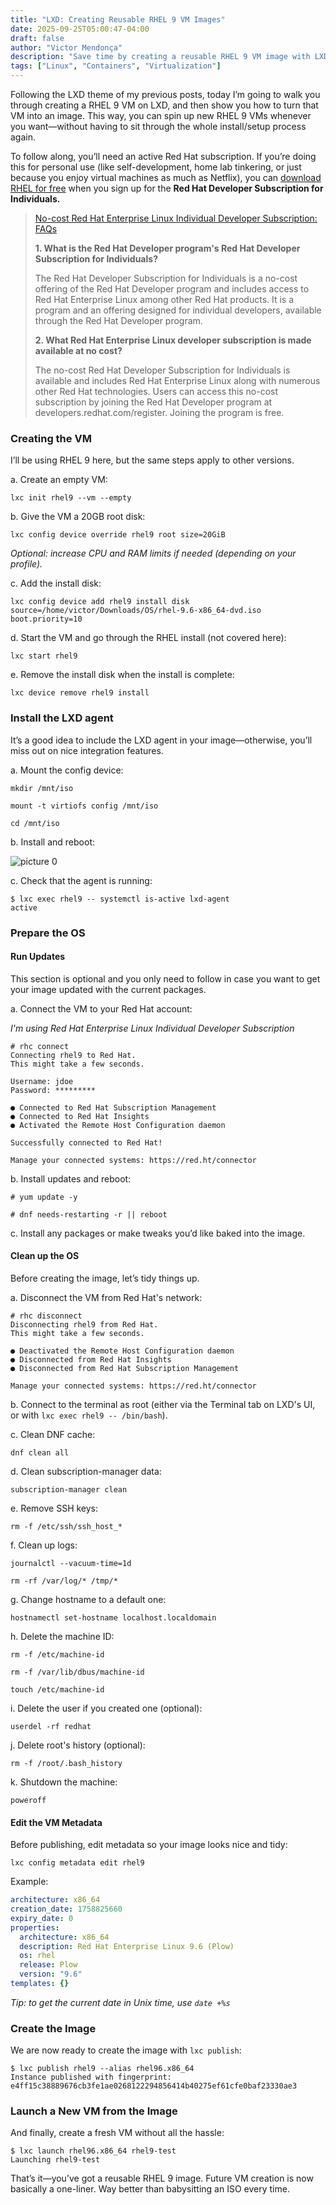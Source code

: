 ```yaml
---
title: "LXD: Creating Reusable RHEL 9 VM Images"
date: 2025-09-25T05:00:47-04:00
draft: false
author: "Victor Mendonça"
description: "Save time by creating a reusable RHEL 9 VM image with LXD."
tags: ["Linux", "Containers", "Virtualization"]
---
```


Following the LXD theme of my previous posts, today I’m going to walk you through creating a RHEL 9 VM on LXD, and then show you how to turn that VM into an image. This way, you can spin up new RHEL 9 VMs whenever you want—without having to sit through the whole install/setup process again.

To follow along, you’ll need an active Red Hat subscription. If you’re doing this for personal use (like self-development, home lab tinkering, or just because you enjoy virtual machines as much as Netflix), you can [download RHEL for free](https://developers.redhat.com/products/rhel/download) when you sign up for the **Red Hat Developer Subscription for Individuals.**


> [No-cost Red Hat Enterprise Linux Individual Developer Subscription: FAQs](https://developers.redhat.com/articles/faqs-no-cost-red-hat-enterprise-linux)
>
> **1. What is the Red Hat Developer program's Red Hat Developer Subscription for Individuals?**
>
> The Red Hat Developer Subscription for Individuals is a no-cost offering of the Red Hat Developer program and includes access to Red Hat Enterprise Linux among other Red Hat products. It is a program and an offering designed for individual developers, available through the Red Hat Developer program.
>
> **2. What Red Hat Enterprise Linux developer subscription is made available at no cost?**
>
> The no-cost Red Hat Developer Subscription for Individuals is available and includes Red Hat Enterprise Linux along with numerous other Red Hat technologies. Users can access this no-cost subscription by joining the Red Hat Developer program at developers.redhat.com/register. Joining the program is free.

### Creating the VM

I’ll be using RHEL 9 here, but the same steps apply to other versions.

a. Create an empty VM:

```none
lxc init rhel9 --vm --empty
```

b. Give the VM a 20GB root disk:

```none
lxc config device override rhel9 root size=20GiB
```

_Optional: increase CPU and RAM limits if needed (depending on your profile)._

c. Add the install disk:

```none
lxc config device add rhel9 install disk source=/home/victor/Downloads/OS/rhel-9.6-x86_64-dvd.iso boot.priority=10
```

d. Start the VM and go through the RHEL install (not covered here):

```none
lxc start rhel9
```

e. Remove the install disk when the install is complete:

```none
lxc device remove rhel9 install
```

### Install the LXD agent

It’s a good idea to include the LXD agent in your image—otherwise, you’ll miss out on nice integration features.

a. Mount the config device:

```none
mkdir /mnt/iso

mount -t virtiofs config /mnt/iso

cd /mnt/iso
```

b. Install and reboot:

![picture 0](/img/lxd-creating-reusable-rhel-9-vm-images/image-1.png)

c. Check that the agent is running:

```none
$ lxc exec rhel9 -- systemctl is-active lxd-agent
active
```

### Prepare the OS

#### Run Updates

This section is optional and you only need to follow in case you want to get your image updated with the current packages.

a. Connect the VM to your Red Hat account:

_I'm using Red Hat Enterprise Linux Individual Developer Subscription_

```none
# rhc connect
Connecting rhel9 to Red Hat.
This might take a few seconds.

Username: jdoe
Password: *********

● Connected to Red Hat Subscription Management
● Connected to Red Hat Insights
● Activated the Remote Host Configuration daemon

Successfully connected to Red Hat!

Manage your connected systems: https://red.ht/connector
```

b. Install updates and reboot:

```none
# yum update -y

# dnf needs-restarting -r || reboot
```

c. Install any packages or make tweaks you’d like baked into the image.

#### Clean up the OS

Before creating the image, let’s tidy things up.

a. Disconnect the VM from Red Hat's network:

```none
# rhc disconnect
Disconnecting rhel9 from Red Hat.
This might take a few seconds.

● Deactivated the Remote Host Configuration daemon
● Disconnected from Red Hat Insights
● Disconnected from Red Hat Subscription Management

Manage your connected systems: https://red.ht/connector
```

b. Connect to the terminal as root (either via the Terminal tab on LXD's UI, or with `lxc exec rhel9 -- /bin/bash`).

c. Clean DNF cache:

```none
dnf clean all
```

d. Clean subscription-manager data:

```none
subscription-manager clean
```

e. Remove SSH keys:

```none
rm -f /etc/ssh/ssh_host_*
```

f. Clean up logs:

```none
journalctl --vacuum-time=1d

rm -rf /var/log/* /tmp/*
```

g. Change hostname to a default one:

```none
hostnamectl set-hostname localhost.localdomain
```

h. Delete the machine ID:

```none
rm -f /etc/machine-id

rm -f /var/lib/dbus/machine-id

touch /etc/machine-id
```

i. Delete the user if you created one (optional):

```none
userdel -rf redhat
```

j. Delete root's history (optional):

```none
rm -f /root/.bash_history
```

k. Shutdown the machine:

```none
poweroff
```

#### Edit the VM Metadata

Before publishing, edit metadata so your image looks nice and tidy:

```none
lxc config metadata edit rhel9
```

Example:

```yaml
architecture: x86_64
creation_date: 1758825660
expiry_date: 0
properties:
  architecture: x86_64
  description: Red Hat Enterprise Linux 9.6 (Plow)
  os: rhel
  release: Plow
  version: "9.6"
templates: {}
```

_Tip: to get the current date in Unix time, use `date +%s`_

### Create the Image

We are now ready to create the image with `lxc publish`:

```none
$ lxc publish rhel9 --alias rhel96.x86_64
Instance published with fingerprint: e4ff15c38889676cb3fe1ae0268122294856414b40275ef61cfe0baf23330ae3
```

### Launch a New VM from the Image

And finally, create a fresh VM without all the hassle:

```none
$ lxc launch rhel96.x86_64 rhel9-test
Launching rhel9-test
```

That’s it—you’ve got a reusable RHEL 9 image. Future VM creation is now basically a one-liner. Way better than babysitting an ISO every time.
